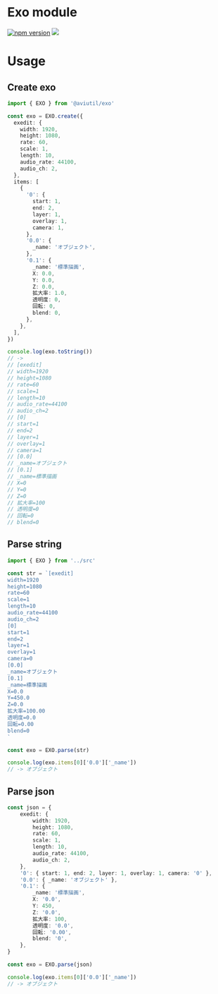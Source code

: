 # Exo module

[![npm version](https://img.shields.io/npm/v/@aviutil/exo.svg?style=for-the-badge)](https://www.npmjs.com/package/@aviutil/exo)
[![](https://img.shields.io/npm/l/@aviutil/exo.svg?style=for-the-badge)](https://github.com/ddpn08/node-aviutil/blob/main/LICENSE)

# Usage

## Create exo

```ts
import { EXO } from '@aviutil/exo'

const exo = EXO.create({
  exedit: {
    width: 1920,
    height: 1080,
    rate: 60,
    scale: 1,
    length: 10,
    audio_rate: 44100,
    audio_ch: 2,
  },
  items: [
    {
      '0': {
        start: 1,
        end: 2,
        layer: 1,
        overlay: 1,
        camera: 1,
      },
      '0.0': {
        _name: 'オブジェクト',
      },
      '0.1': {
        _name: '標準描画',
        X: 0.0,
        Y: 0.0,
        Z: 0.0,
        拡大率: 1.0,
        透明度: 0,
        回転: 0,
        blend: 0,
      },
    },
  ],
})

console.log(exo.toString())
// ->
// [exedit]
// width=1920
// height=1080
// rate=60
// scale=1
// length=10
// audio_rate=44100
// audio_ch=2
// [0]
// start=1
// end=2
// layer=1
// overlay=1
// camera=1
// [0.0]
// _name=オブジェクト
// [0.1]
// _name=標準描画
// X=0
// Y=0
// Z=0
// 拡大率=100
// 透明度=0
// 回転=0
// blend=0
```

## Parse string

```ts
import { EXO } from '../src'

const str = `[exedit]
width=1920
height=1080
rate=60
scale=1
length=10
audio_rate=44100
audio_ch=2
[0]
start=1
end=2
layer=1
overlay=1
camera=0
[0.0]
_name=オブジェクト
[0.1]
_name=標準描画
X=0.0
Y=450.0
Z=0.0
拡大率=100.00
透明度=0.0
回転=0.00
blend=0
`

const exo = EXO.parse(str)

console.log(exo.items[0]['0.0']['_name'])
// -> オブジェクト
```

## Parse json

```ts
const json = {
    exedit: {
        width: 1920,
        height: 1080,
        rate: 60,
        scale: 1,
        length: 10,
        audio_rate: 44100,
        audio_ch: 2,
    },
    '0': { start: 1, end: 2, layer: 1, overlay: 1, camera: '0' },
    '0.0': { _name: 'オブジェクト' },
    '0.1': {
        _name: '標準描画',
        X: '0.0',
        Y: 450,
        Z: '0.0',
        拡大率: 100,
        透明度: '0.0',
        回転: '0.00',
        blend: '0',
    },
}

const exo = EXO.parse(json)

console.log(exo.items[0]['0.0']['_name'])
// -> オブジェクト
```
